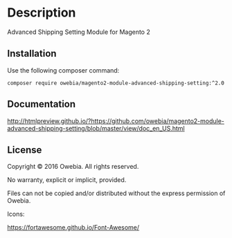 # Description

Advanced Shipping Setting Module for Magento 2

## Installation

Use the following composer command:
```shell
composer require owebia/magento2-module-advanced-shipping-setting:^2.0
```

## Documentation

http://htmlpreview.github.io/?https://github.com/owebia/magento2-module-advanced-shipping-setting/blob/master/view/doc_en_US.html

## License

Copyright © 2016 Owebia. All rights reserved.

No warranty, explicit or implicit, provided.

Files can not be copied and/or distributed without the express permission of Owebia.


Icons:

https://fortawesome.github.io/Font-Awesome/
